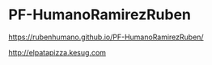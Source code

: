 # PF-HumanoRamirezRuben

https://rubenhumano.github.io/PF-HumanoRamirezRuben/

http://elpatapizza.kesug.com
